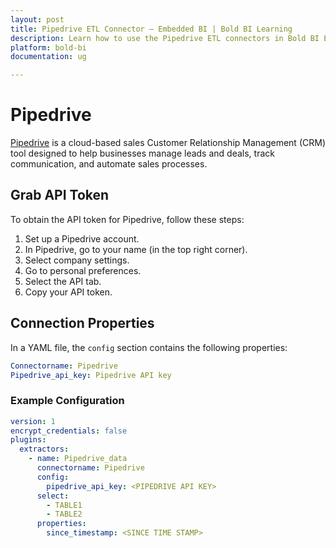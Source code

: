 ```yaml
---
layout: post
title: Pipedrive ETL Connector – Embedded BI | Bold BI Learning
description: Learn how to use the Pipedrive ETL connectors in Bold BI Enterprise Edition. Discover simple steps to integrate data smoothly and make the most of your analytics.
platform: bold-bi
documentation: ug

---
```

# Pipedrive

[Pipedrive](https://www.pipedrive.com/) is a cloud-based sales Customer Relationship Management (CRM) tool designed to help businesses manage leads and deals, track communication, and automate sales processes.

## Grab API Token

To obtain the API token for Pipedrive, follow these steps:

1. Set up a Pipedrive account.
2. In Pipedrive, go to your name (in the top right corner).
3. Select company settings.
4. Go to personal preferences.
5. Select the API tab.
6. Copy your API token.

## Connection Properties

In a YAML file, the `config` section contains the following properties:

```yaml
Connectorname: Pipedrive
Pipedrive_api_key: Pipedrive API key
```

### Example Configuration

```yaml
version: 1
encrypt_credentials: false
plugins:
  extractors:
    - name: Pipedrive_data
      connectorname: Pipedrive
      config:
        pipedrive_api_key: <PIPEDRIVE API KEY>
      select:
        - TABLE1
        - TABLE2
      properties:
        since_timestamp: <SINCE TIME STAMP>
```
      
